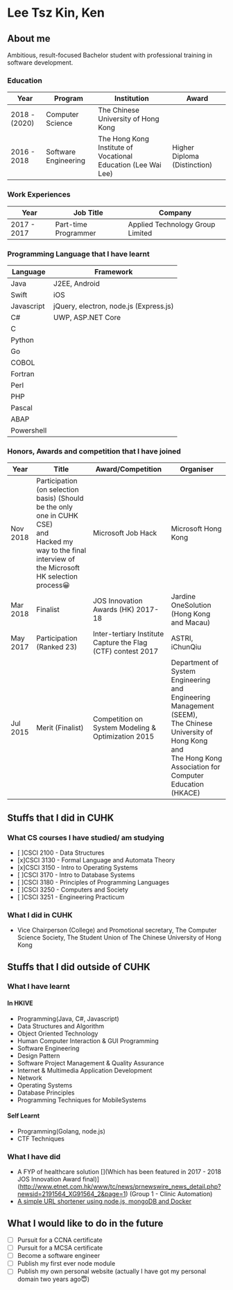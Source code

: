 # Lee Tsz Kin, Ken

## About me

Ambitious, result-focused Bachelor student with professional training in software development.

### Education

|Year|Program | Institution| Award |
|---|---|---|---|
|2018 - (2020)| Computer Science| The Chinese University of Hong Kong| |
|2016 - 2018 | Software Engineering | The Hong Kong Institute of Vocational Education (Lee Wai Lee) | Higher Diploma (Distinction) |

### Work Experiences
|Year|Job Title|Company|
|---|---|---|
|2017 - 2017|Part-time Programmer|Applied Technology Group Limited|

### Programming Language that I have learnt

|Language|Framework|
|---|---|
|Java|J2EE, Android|
|Swift|iOS|
|Javascript| jQuery, electron, node.js (Express.js)|
|C#| UWP, ASP.NET Core|
|C| &nbsp;|
|Python|&nbsp; |
|Go| &nbsp;|
|COBOL| &nbsp;|
|Fortran| &nbsp;|
|Perl| &nbsp;|
|PHP| &nbsp; |
|Pascal| &nbsp; |
|ABAP| &nbsp; |
|Powershell| &nbsp; |


### Honors, Awards and competition that I have joined

|Year|Title| Award/Competition| Organiser|
|---|---|---|---|
|Nov 2018|Participation (on selection basis) (Should be the only one in CUHK CSE)<br/> and <br/>Hacked my way to the final interview of the Microsoft HK selection process😀|Microsoft Job Hack| Microsoft Hong Kong|
|Mar 2018|Finalist| JOS Innovation Awards (HK) 2017-18| Jardine OneSolution (Hong Kong and Macau)|
|May 2017| Participation<br /> (Ranked 23)|Inter-tertiary Institute Capture the Flag (CTF) contest 2017| ASTRI, iChunQiu|
|Jul 2015|Merit (Finalist)|Competition on System Modeling & Optimization 2015|Department of System Engineering and Engineering Management (SEEM),<br/>The Chinese University of Hong Kong <br/>and<br/>The Hong Kong Association for Computer Education (HKACE)|

## Stuffs that I did in CUHK
### What CS courses I have studied/ am studying

- [ ]CSCI 2100 - Data Structures
- [x]CSCI 3130 - Formal Language and Automata Theory
- [x]CSCI 3150 - Intro to Operating Systems
- [ ]CSCI 3170 - Intro to Database Systems
- [ ]CSCI 3180 - Principles of Programming Languages
- [ ]CSCI 3250 - Computers and Society
- [ ]CSCI 3251 - Engineering Practicum

### What I did in CUHK

- Vice Chairperson (College) and Promotional secretary, The Computer Science Society, The Student Union of The Chinese University of Hong Kong

## Stuffs that I did outside of CUHK
### What I have learnt
#### In HKIVE
 - Programming(Java, C#, Javascript)
 - Data Structures and Algorithm
 - Object Oriented Technology
 - Human Computer Interaction & GUI Programming
 - Software Engineering
 - Design Pattern
 - Software Project Management & Quality Assurance
 - Internet & Multimedia Application Development
 - Network
 - Operating Systems
 - Database Principles
 - Programming Techniques for MobileSystems

#### Self Learnt

 - Programming(Golang, node.js)
 - CTF Techniques

### What I have did

  - A FYP of healthcare solution [](Which has been featured in 2017 - 2018 JOS Innovation Award final)](http://www.etnet.com.hk/www/tc/news/prnewswire_news_detail.php?newsid=2191564_XG91564_2&page=1) (Group 1  - Clinic Automation)
  - [A simple URL shortener using node.js, mongoDB and Docker](https://github.com/mynameiskenlee/simple-url-shortener)

## What I would like to do in the future
 - [ ] Pursuit for a CCNA certificate
 - [ ] Pursuit for a MCSA certificate
 - [ ] Become a software engineer
 - [ ] Publish my first ever node module
 - [ ] Publish my own personal website (actually I have got my personal domain two years ago😇)
